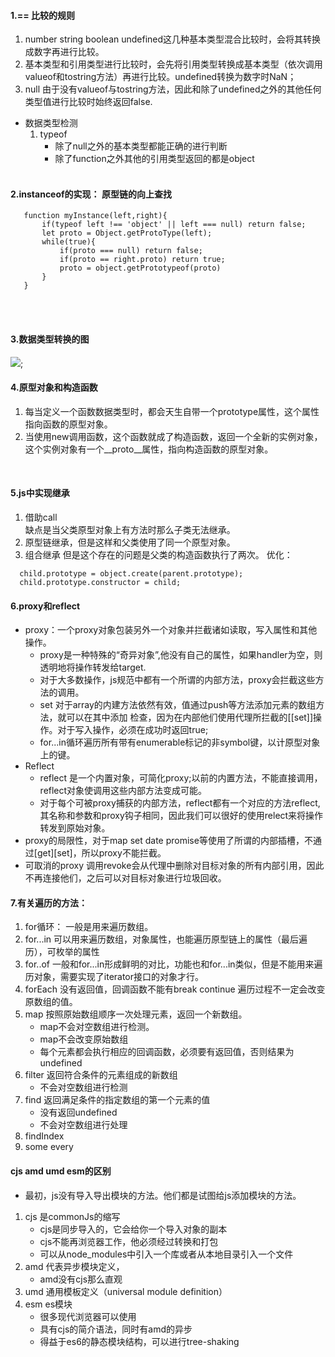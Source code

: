 #### 1.== 比较的规则
   1. number string boolean undefined这几种基本类型混合比较时，会将其转换成数字再进行比较。
   2. 基本类型和引用类型进行比较时，会先将引用类型转换成基本类型（依次调用valueof和tostring方法）再进行比较。undefined转换为数字时NaN；
   3. null 由于没有valueof与tostring方法，因此和除了undefined之外的其他任何类型值进行比较时始终返回false.
+ 数据类型检测
   1. typeof 
      + 除了null之外的基本类型都能正确的进行判断
      + 除了function之外其他的引用类型返回的都是object
<br/><br/>

#### 2.instanceof的实现： 原型链的向上查找
   ```
      function myInstance(left,right){
          if(typeof left !== 'object' || left === null) return false;
          let proto = Object.getProtoType(left);
          while(true){
              if(proto === null) return false;
              if(proto == right.proto) return true;
              proto = object.getPrototypeof(proto)
          }
      }
   ```
<br><br>

#### 3.数据类型转换的图
![](../media/data.png);
<br/>

#### 4.原型对象和构造函数
   1. 每当定义一个函数数据类型时，都会天生自带一个prototype属性，这个属性指向函数的原型对象。
   2. 当使用new调用函数，这个函数就成了构造函数，返回一个全新的实例对象，这个实例对象有一个__proto__属性，指向构造函数的原型对象。
<br/>

#### 5.js中实现继承
   1. 借助call<br/>
   缺点是当父类原型对象上有方法时那么子类无法继承。
   2. 原型链继承，但是这样和父类使用了同一个原型对象。
   3. 组合继承
   但是这个存在的问题是父类的构造函数执行了两次。
   优化：
   ```
     child.prototype = object.create(parent.prototype);
     child.prototype.constructor = child;
   ```
#### 6.proxy和reflect
   + proxy：一个proxy对象包装另外一个对象并拦截诸如读取，写入属性和其他操作。
      + proxy是一种特殊的“奇异对象”,他没有自己的属性，如果handler为空，则透明地将操作转发给target.
      + 对于大多数操作，js规范中都有一个所谓的内部方法，proxy会拦截这些方法的调用。
      + set 对于array的内建方法依然有效，值通过push等方法添加元素的数组方法，就可以在其中添加 检查，因为在内部他们使用代理所拦截的[[set]]操作。对于写入操作，必须在成功时返回true;
      + for...in循环遍历所有带有enumerable标记的非symbol键，以计原型对象上的键。
   + Reflect
      + reflect 是一个内置对象，可简化proxy;以前的内置方法，不能直接调用，reflect对象使调用这些内部方法变成可能。
      + 对于每个可被proxy捕获的内部方法，reflect都有一个对应的方法reflect,其名称和参数和proxy钩子相同，因此我们可以很好的使用relect来将操作转发到原始对象。
   + proxy的局限性，对于map set date promise等使用了所谓的内部插槽，不通过[get][set]，所以proxy不能拦截。
   + 可取消的proxy 调用revoke会从代理中删除对目标对象的所有内部引用，因此不再连接他们，之后可以对目标对象进行垃圾回收。
#### 7.有关遍历的方法：
   1. for循环： 一般是用来遍历数组。
   2. for...in 可以用来遍历数组，对象属性，也能遍历原型链上的属性（最后遍历），可枚举的属性
   3. for..of 一般和for...in形成鲜明的对比，功能也和for...in类似，但是不能用来遍历对象，需要实现了iterator接口的对象才行。
   3. forEach 没有返回值，回调函数不能有break continue 遍历过程不一定会改变原数组的值。
   4. map 按照原始数组顺序一次处理元素，返回一个新数组。
      + map不会对空数组进行检测。
      + map不会改变原始数组
      + 每个元素都会执行相应的回调函数，必须要有返回值，否则结果为undefined
   5. filter 返回符合条件的元素组成的新数组
      + 不会对空数组进行检测
   6. find 返回满足条件的指定数组的第一个元素的值
      + 没有返回undefined
      + 不会对空数组进行处理
   7. findIndex
   8. some every
#### cjs amd umd esm的区别
   + 最初，js没有导入导出模块的方法。他们都是试图给js添加模块的方法。
   1. cjs 是commonJs的缩写
      + cjs是同步导入的，它会给你一个导入对象的副本
      + cjs不能再浏览器工作，他必须经过转换和打包
      + 可以从node_modules中引入一个库或者从本地目录引入一个文件
   2. amd 代表异步模块定义，
      + amd没有cjs那么直观
   3. umd 通用模板定义（universal module definition）
   4. esm es模块
      + 很多现代浏览器可以使用
      + 具有cjs的简介语法，同时有amd的异步
      + 得益于es6的静态模块结构，可以进行tree-shaking


